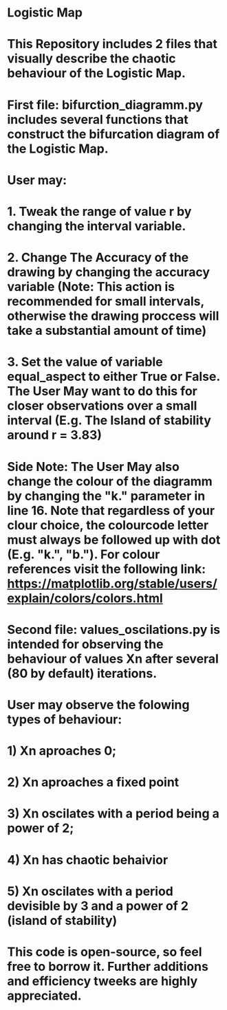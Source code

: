 # Logistic Map

# This Repository includes 2 files that visually describe the chaotic behaviour of the Logistic Map.

# First file: bifurction_diagramm.py includes several functions that construct the bifurcation diagram of the Logistic Map. 
# User may: 
# 1. Tweak the range of value r by changing the interval variable.
# 2. Change The Accuracy of the drawing by changing the accuracy variable (Note: This action is recommended for small intervals, otherwise the drawing proccess will take a substantial amount of time)
# 3. Set the value of variable equal_aspect to either True or False. The User May want to do this for closer observations over a small interval (E.g. The Island of stability around r = 3.83)
# Side Note: The User May also change the colour of the diagramm by changing the "k." parameter in line 16. Note that regardless of your clour choice, the colourcode letter must always be followed up with dot (E.g. "k.", "b."). For colour references visit the following link: https://matplotlib.org/stable/users/explain/colors/colors.html 

# Second file: values_oscilations.py is intended for observing the behaviour of values Xn after several (80 by default) iterations.
# User may observe the folowing types of behaviour: 
# 1) Xn aproaches 0;
# 2) Xn aproaches a fixed point
# 3) Xn oscilates with a period being a power of 2;
# 4) Xn has chaotic behaivior
# 5) Xn oscilates with a period devisible by 3 and a power of 2 (island of stability)

# This code is open-source, so feel free to borrow it. Further additions and efficiency tweeks are highly appreciated.
